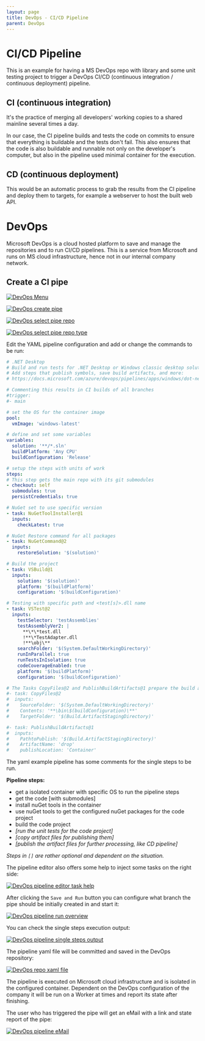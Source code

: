 ```yaml
---
layout: page
title: DevOps - CI/CD Pipeline
parent: DevOps
---
```


# CI/CD Pipeline 
This is an example for having a MS DevOps repo with library and some unit testing project to trigger a DevOps CI/CD (continuous integration / continuous deployment) pipeline.


## CI (continuous integration)
It's the practice of merging all developers' working copies to a shared mainline several times a day.

In our case, the CI pipeline builds and tests the code on commits to ensure that everything is buildable and the tests don't fail. This also ensures that the code is also buildable and runnable not only on the developer's computer, but also in the pipeline used minimal container for the execution.


## CD (continuous deployment)
This would be an automatic process to grab the results from the CI pipeline and deploy them to targets, for example a webserver to host the built web API.


# DevOps

Microsoft DevOps is a cloud hosted platform to save and manage the repositories and to run CI/CD pipelines. This is a service from Microsoft and runs on MS cloud infrastructure, hence not in our internal company network.


## Create a CI pipe

[![DevOps Menu](/assets/images/other/DevOps/DevOps_menu.png)](/assets/images/other/DevOps/DevOps_menu.png)

[![DevOps create pipe](/assets/images/other/DevOps/DevOps_create_pipe.png)](/assets/images/other/DevOps/DevOps_create_pipe.png)

[![DevOps select pipe repo](/assets/images/other/DevOps/DevOps_select_pipe_repo.png)](/assets/images/other/DevOps/DevOps_select_pipe_repo.png)

[![DevOps select pipe repo type](/assets/images/other/DevOps/DevOps_select_pipe_repo_type.png)](/assets/images/other/DevOps/DevOps_select_pipe_repo_type.png)


Edit the YAML pipeline configuration and add or change the commands to be run:

```yaml
# .NET Desktop
# Build and run tests for .NET Desktop or Windows classic desktop solutions.
# Add steps that publish symbols, save build artifacts, and more:
# https://docs.microsoft.com/azure/devops/pipelines/apps/windows/dot-net

# Commenting this results in CI builds of all branches
#trigger:
#- main

# set the OS for the container image
pool:
  vmImage: 'windows-latest'

# define and set some variables
variables:
  solution: '**/*.sln'
  buildPlatform: 'Any CPU'
  buildConfiguration: 'Release'

# setup the steps with units of work
steps:
# This step gets the main repo with its git submodules 
- checkout: self
  submodules: true
  persistCredentials: true

# NuGet set to use specific version
- task: NuGetToolInstaller@1
  inputs:
    checkLatest: true

# NuGet Restore command for all packages
- task: NuGetCommand@2
  inputs:
    restoreSolution: '$(solution)'

# Build the project
- task: VSBuild@1
  inputs:
    solution: '$(solution)'
    platform: '$(buildPlatform)'
    configuration: '$(buildConfiguration)'

# Testing with specific path and <test[s]>.dll name
- task: VSTest@2
  inputs:
    testSelector: 'testAssemblies'
    testAssemblyVer2: |
      **\*\*test.dll
      !**\*TestAdapter.dll
      !**\obj\**
    searchFolder: '$(System.DefaultWorkingDirectory)'
    runInParallel: true
    runTestsInIsolation: true
    codeCoverageEnabled: true
    platform: '$(buildPlatform)'
    configuration: '$(buildConfiguration)'

# The Tasks CopyFiles@2 and PublishBuildArtifacts@1 prepare the build artifacts for further processing, like a CD pipeline
#- task: CopyFiles@2
#  inputs:
#    SourceFolder: '$(System.DefaultWorkingDirectory)'
#    Contents: '**\bin\$(buildConfiguration)\**'
#    TargetFolder: '$(Build.ArtifactStagingDirectory)'

#- task: PublishBuildArtifacts@1
#  inputs:
#    PathtoPublish: '$(Build.ArtifactStagingDirectory)'
#    ArtifactName: 'drop'
#    publishLocation: 'Container'

```

The yaml example pipeline has some comments for the single steps to be run.

**Pipeline steps:**

* get a isolated container with specific OS to run the pipeline steps
* get the code [with submodules]
* install nuGet tools in the container
* use nuGet tools to get the configured nuGet packages for the code project
* build the code project 
* *[run the unit tests for the code project]*
* *[copy artifact files for publishing them]*
* *[publish the artifact files for further processing, like CD pipeline]*

*Steps in `[]` are rather optional and dependent on the situation.*


The pipeline editor also offers some help to inject some tasks on the right side:

[![DevOps pipeline editor task help](/assets/images/other/DevOps/DevOps_pipelineEditor_tasks_help.png)](/assets/images/other/DevOps/DevOps_pipelineEditor_tasks_help.png)

After clicking the `Save and Run` button you can configure what branch the pipe should be initially created in and start it:

[![DevOps pipeline run overview](/assets/images/other/DevOps/DevOps_running_pipe_overview.png)](/assets/images/other/DevOps/DevOps_running_pipe_overview.png)

You can check the single steps execution output:

[![DevOps pipeline single steps output](/assets/images/other/DevOps/DevOps_running_pipe_steps.png)](/assets/images/other/DevOps/DevOps_running_pipe_steps.png)

The pipeline yaml file will be committed and saved in the DevOps repository:

[![DevOps repo xaml file](/assets/images/other/DevOps/DevOps_repo_yaml_file.png)](/assets/images/other/DevOps/DevOps_repo_yaml_file.png)

The pipeline is executed on Microsoft cloud infrastructure and is isolated in the configured container. Dependent on the DevOps configuration of the company it will be run on a Worker at times and report its state after finishing.

The user who has triggered the pipe will get an eMail with a link and state report of the pipe:

[![DevOps pipeline eMail](/assets/images/other/DevOps/DevOps_pipeline_eMail.png)](/assets/images/other/DevOps/DevOps_pipeline_eMail.png)

